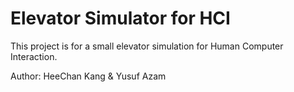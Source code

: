 # Elevator Simulator for HCI
This project is for a small elevator simulation for Human Computer Interaction.

Author: HeeChan Kang & Yusuf Azam
